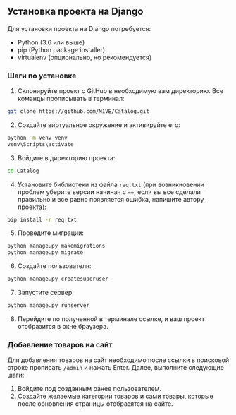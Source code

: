 ## Установка проекта на Django

Для установки проекта на Django потребуется:
- Python (3.6 или выше)
- pip (Python package installer)
- virtualenv (опционально, но рекомендуется)

### Шаги по установке

1. Склонируйте проект с GitHub в необходимую вам директорию. Все команды прописывать в терминал:

```bash
git clone https://github.com/M1VE/Catalog.git
```

2. Создайте виртуальное окружение и активируйте его:

```bash
python -m venv venv
venv\Scripts\activate
```

3. Войдите в директорию проекта:

```bash
cd Catalog
```

4. Установите библиотеки из файла `req.txt` (при возникновении проблем уберите версии начиная с `==`, если вы все сделали правильно и все равно появляется ошибка, напишите автору проекта):

```bash
pip install -r req.txt
```

5. Проведите миграции:

```bash
python manage.py makemigrations
python manage.py migrate
```

6. Создайте пользователя:

```bash
python manage.py createsuperuser
```

7. Запустите сервер:

```bash
python manage.py runserver
```

8. Перейдите по полученной в терминале ссылке, и ваш проект отобразится в окне браузера.

### Добавление товаров на сайт

Для добавления товаров на сайт необходимо после ссылки в поисковой строке прописать `/admin` и нажать Enter. Далее, выполните следующие шаги:

1. Войдите под созданным ранее пользователем.
2. Создайте желаемые категории товаров и сами товары, которые после обновления страницы отобразятся на сайте.
